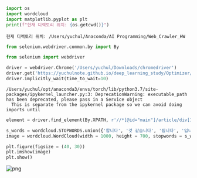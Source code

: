 ```python
import os
import wordcloud
import matplotlib.pyplot as plt
print(f"현재 디렉토리 위치: {os.getcwd()}")
```

    현재 디렉토리 위치: /Users/yuchul/Anaconda/AI Programming/Web_Crawler_HW



```python
from selenium.webdriver.common.by import By
```


```python
from selenium import webdriver

driver = webdriver.Chrome('/Users/yuchul/Downloads/chromedriver')
driver.get('https://yuchulnote.github.io/deep_learning_study/Optimizer/')
driver.implicitly_wait(time_to_wait=10)
```

    /Users/yuchul/opt/anaconda3/envs/torch/lib/python3.7/site-packages/ipykernel_launcher.py:3: DeprecationWarning: executable_path has been deprecated, please pass in a Service object
      This is separate from the ipykernel package so we can avoid doing imports until



```python
element = driver.find_element(By.XPATH, r'//*[@id="main"]/article/div[1]/section[1]').text
```


```python
s_words = wordcloud.STOPWORDS.union({'합니다', '것 같습니다', '됩니다', '입니다', 'self', 'key', 'lr', 'grads', 'params', 'v', 'h'})
image = wordcloud.WordCloud(width = 1000, height = 700, stopwords = s_words, font_path='/Users/yuchul/Downloads/Gothic_A1/GothicA1-Black.TTF').generate(element)

plt.figure(figsize = (40, 30))
plt.imshow(image)
plt.show()
```


    
![png](output_4_0.png)
    

